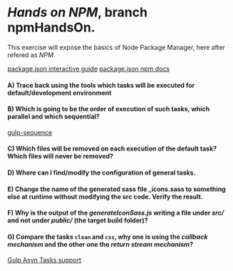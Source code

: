 # *Hands on NPM*, branch npmHandsOn.

This exercise will expose the basics of Node Package Manager, here after refered as *NPM*.

[package.json interactive guide](http://browsenpm.org/package.json)
[package.json npm docs](https://docs.npmjs.com/files/package.json)


#### A) Trace back using the tools which tasks will be executed for default/development environment

#### B) Which is going to be the order of execution of such tasks, which parallel and which sequential?

[gulp-sequence](https://www.npmjs.com/package/gulp-sequence)

#### C) Which files will be removed on each execution of the default task? Which files will never be removed?

#### D) Where can I find/modify the configuration of general tasks.

#### E) Change the name of the generated sass file _icons.sass to something else at runtime without modifying the src code. Verify the result.


#### F) Why is the output of the *generateIconSass.js* writing a file under *src/* and not under *public/* (the target build folder)?

#### G) Compare the tasks `clean` and `css`, why one is using the *callback mechanism* and the other one the *return stream mechanism*?

[Gulp Asyn Tasks support](https://github.com/gulpjs/gulp/blob/master/docs/API.md#async-task-support)


